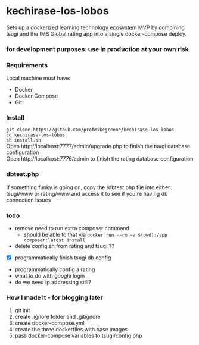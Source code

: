 # kechirase-los-lobos
Sets up a dockerized learning technology ecosystem MVP by combining tsugi and the IMS Global rating app into a single docker-compose deploy.

### for development purposes. use in production at your own risk

### Requirements
Local machine must have:
- Docker
- Docker Compose
- Git


### Install
`git clone https://github.com/profmikegreene/kechirase-los-lobos`  
`cd kechirase-los-lobos`  
`sh install.sh`  
Open http://localhost:7777/admin/upgrade.php to finish the tsugi database configuration  
Open http://localhost:7776/admin to finish the rating database configuration  



### dbtest.php
If something funky is going on, copy the /dbtest.php file into either tsugi/www or rating/www and access it to see if you're having db connection issues

### todo
* remove need to run extra composer command
    - should be able to that via `docker run --rm -v $(pwd):/app composer:latest install`
* delete config.sh from rating and tsugi ??
- [x] programmatically finish tsugi db config
* programmatically config a rating
* what to do with google login
* do we need ip addressing still?

### How I made it - for blogging later
1. git init
2. create .ignore folder and .gitignore
3. create docker-compose.yml
4. create the three dockerfiles with base images
5. pass docker-compose variables to tsugi/config.php
